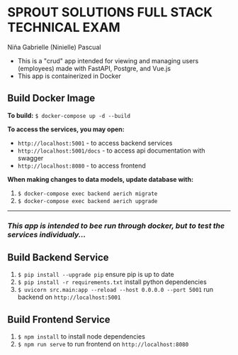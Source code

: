 # SPROUT SOLUTIONS FULL STACK TECHNICAL EXAM
Niña Gabrielle (Ninielle) Pascual
* This is a "crud" app intended for viewing and managing users (employees) made with FastAPI, Postgre, and Vue.js
* This app is containerized in Docker

## Build Docker Image
**To build:**
`$ docker-compose up -d --build`

**To access the services, you may open:**
* `http://localhost:5001` - to access backend services
* `http://localhost:5001/docs` - to access api documentation with swagger
* `http://localhost:8080` - to access frontend

**When making changes to data models, update database with:**

1. `$ docker-compose exec backend aerich migrate`
2. `$ docker-compose exec backend aerich upgrade`

---

### *This app is intended to bee run through docker, but to test the services individualy...*

## Build Backend Service
1. `$ pip install --upgrade pip` ensure pip is up to date
2. `$ pip install -r requirements.txt` install python dependencies
3. `$ uvicorn src.main:app --reload --host 0.0.0.0 --port 5001` run backend on `http://localhost:5001`

## Build Frontend Service
1. `$ npm install` to install node dependencies
2. `$ npm run serve` to run frontend on `http://localhost:8080`
